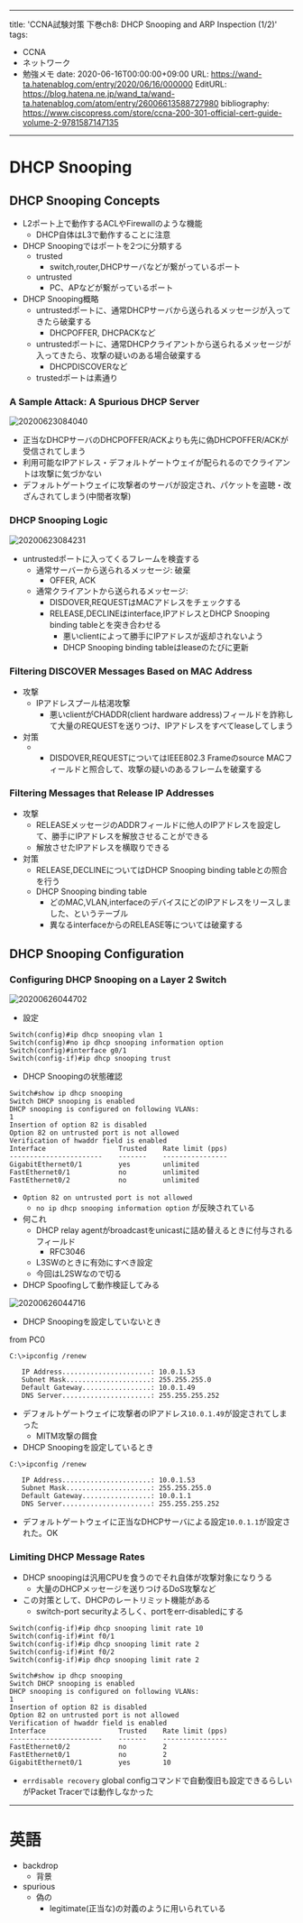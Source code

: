 ---
title: 'CCNA試験対策 下巻ch8: DHCP Snooping and ARP Inspection (1/2)'
tags:
- CCNA
- ネットワーク
- 勉強メモ
date: 2020-06-16T00:00:00+09:00
URL: https://wand-ta.hatenablog.com/entry/2020/06/16/000000
EditURL: https://blog.hatena.ne.jp/wand_ta/wand-ta.hatenablog.com/atom/entry/26006613588727980
bibliography: https://www.ciscopress.com/store/ccna-200-301-official-cert-guide-volume-2-9781587147135
-------------------------------------


# DHCP Snooping #

## DHCP Snooping Concepts ##

- L2ポート上で動作するACLやFirewallのような機能
  - DHCP自体はL3で動作することに注意
- DHCP Snoopingではポートを2つに分類する
  - trusted
    - switch,router,DHCPサーバなどが繋がっているポート
  - untrusted
    - PC、APなどが繋がっているポート
- DHCP Snooping概略
  - untrustedポートに、通常DHCPサーバから送られるメッセージが入ってきたら破棄する
    - DHCPOFFER, DHCPACKなど
  - untrustedポートに、通常DHCPクライアントから送られるメッセージが入ってきたら、攻撃の疑いのある場合破棄する
    - DHCPDISCOVERなど
  - trustedポートは素通り


### A Sample Attack: A Spurious DHCP Server ###

![20200623084040](../../../imgs/20200623084040.png)

- 正当なDHCPサーバのDHCPOFFER/ACKよりも先に偽DHCPOFFER/ACKが受信されてしまう
- 利用可能なIPアドレス・デフォルトゲートウェイが配られるのでクライアントは攻撃に気づかない
- デフォルトゲートウェイに攻撃者のサーバが設定され、パケットを盗聴・改ざんされてしまう(中間者攻撃)


### DHCP Snooping Logic ###

![20200623084231](../../../imgs/20200623084231.png)

- untrustedポートに入ってくるフレームを検査する
  - 通常サーバーから送られるメッセージ: 破棄
    - OFFER, ACK
  - 通常クライアントから送られるメッセージ:
    - DISDOVER,REQUESTはMACアドレスをチェックする
    - RELEASE,DECLINEはinterface,IPアドレスとDHCP Snooping binding tableとを突き合わせる
      - 悪いclientによって勝手にIPアドレスが返却されないよう
      - DHCP Snooping binding tableはleaseのたびに更新


### Filtering DISCOVER Messages Based on MAC Address ###

- 攻撃
  - IPアドレスプール枯渇攻撃
    - 悪いclientがCHADDR(client hardware address)フィールドを詐称して大量のREQUESTを送りつけ、IPアドレスをすべてleaseしてしまう
- 対策
  - - DISDOVER,REQUESTについてはIEEE802.3 Frameのsource MACフィールドと照合して、攻撃の疑いのあるフレームを破棄する

### Filtering Messages that Release IP Addresses ###

- 攻撃
  - RELEASEメッセージのADDRフィールドに他人のIPアドレスを設定して、勝手にIPアドレスを解放させることができる
  - 解放させたIPアドレスを横取りできる
- 対策
  - RELEASE,DECLINEについてはDHCP Snooping binding tableとの照合を行う
  - DHCP Snooping binding table
    - どのMAC,VLAN,interfaceのデバイスにどのIPアドレスをリースしました、というテーブル
    - 異なるinterfaceからのRELEASE等については破棄する



## DHCP Snooping Configuration ##

### Configuring DHCP Snooping on a Layer 2 Switch ###


![20200626044702](../../../imgs/20200626044702.png)

- 設定

```
Switch(config)#ip dhcp snooping vlan 1
Switch(config)#no ip dhcp snooping information option
Switch(config)#interface g0/1
Switch(config-if)#ip dhcp snooping trust
```

- DHCP Snoopingの状態確認

```
Switch#show ip dhcp snooping
Switch DHCP snooping is enabled
DHCP snooping is configured on following VLANs:
1
Insertion of option 82 is disabled
Option 82 on untrusted port is not allowed
Verification of hwaddr field is enabled
Interface                  Trusted    Rate limit (pps)
-----------------------    -------    ----------------
GigabitEthernet0/1         yes        unlimited       
FastEthernet0/1            no         unlimited       
FastEthernet0/2            no         unlimited       
```

- `Option 82 on untrusted port is not allowed`
  - `no ip dhcp snooping information option` が反映されている
- 何これ
  - DHCP relay agentがbroadcastをunicastに詰め替えるときに付与されるフィールド
    - RFC3046
  - L3SWのときに有効にすべき設定
  - 今回はL2SWなので切る
- DHCP Spoofingして動作検証してみる

![20200626044716](../../../imgs/20200626044716.png)

- DHCP Snoopingを設定していないとき

from PC0

```
C:\>ipconfig /renew

   IP Address......................: 10.0.1.53
   Subnet Mask.....................: 255.255.255.0
   Default Gateway.................: 10.0.1.49
   DNS Server......................: 255.255.255.252
```

- デフォルトゲートウェイに攻撃者のIPアドレス`10.0.1.49`が設定されてしまった
  - MITM攻撃の餌食
- DHCP Snoopingを設定しているとき


```
C:\>ipconfig /renew

   IP Address......................: 10.0.1.53
   Subnet Mask.....................: 255.255.255.0
   Default Gateway.................: 10.0.1.1
   DNS Server......................: 255.255.255.252

```

- デフォルトゲートウェイに正当なDHCPサーバによる設定`10.0.1.1`が設定された。OK



### Limiting DHCP Message Rates ###

- DHCP snoopingは汎用CPUを食うのでそれ自体が攻撃対象になりうる
  - 大量のDHCPメッセージを送りつけるDoS攻撃など
- この対策として、DHCPのレートリミット機能がある
  - switch-port securityよろしく、portをerr-disabledにする


```
Switch(config-if)#ip dhcp snooping limit rate 10
Switch(config-if)#int f0/1
Switch(config-if)#ip dhcp snooping limit rate 2
Switch(config-if)#int f0/2
Switch(config-if)#ip dhcp snooping limit rate 2
```

```
Switch#show ip dhcp snooping
Switch DHCP snooping is enabled
DHCP snooping is configured on following VLANs:
1
Insertion of option 82 is disabled
Option 82 on untrusted port is not allowed
Verification of hwaddr field is enabled
Interface                  Trusted    Rate limit (pps)
-----------------------    -------    ----------------
FastEthernet0/2            no         2               
FastEthernet0/1            no         2               
GigabitEthernet0/1         yes        10              
```

- `errdisable recovery` global configコマンドで自動復旧も設定できるらしいがPacket Tracerでは動作しなかった



-------------------------------------------------------------------------------

# 英語 #

- backdrop
  - 背景
- spurious
  - 偽の
    - legitimate(正当な)の対義のように用いられている
